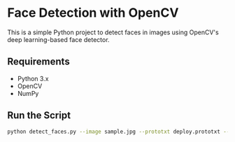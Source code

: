 # Face Detection with OpenCV

This is a simple Python project to detect faces in images using OpenCV's deep learning-based face detector.

## Requirements
- Python 3.x
- OpenCV
- NumPy

## Run the Script
```bash
python detect_faces.py --image sample.jpg --prototxt deploy.prototxt --model res10_300x300_ssd_iter_140000.caffemodel --confidence 0.5
